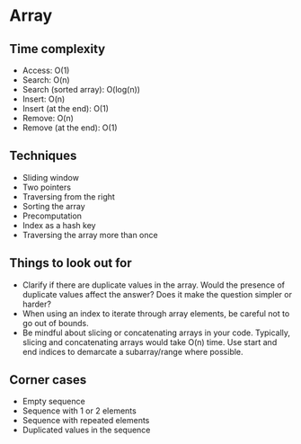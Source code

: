 # Array

## Time complexity

- Access: O(1)
- Search: O(n)
- Search (sorted array): O(log(n))
- Insert: O(n)
- Insert (at the end): O(1)
- Remove: O(n)
- Remove (at the end): O(1)

## Techniques

- Sliding window
- Two pointers
- Traversing from the right
- Sorting the array
- Precomputation
- Index as a hash key
- Traversing the array more than once

## Things to look out for

- Clarify if there are duplicate values in the array. Would the presence of duplicate values affect the answer? Does it make the question simpler or harder?
- When using an index to iterate through array elements, be careful not to go out of bounds.
- Be mindful about slicing or concatenating arrays in your code. Typically, slicing and concatenating arrays would take O(n) time. Use start and end indices to demarcate a subarray/range where possible.

## Corner cases

- Empty sequence
- Sequence with 1 or 2 elements
- Sequence with repeated elements
- Duplicated values in the sequence
